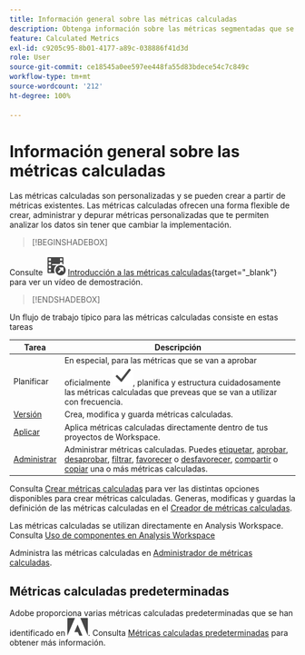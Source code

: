 ```yaml
---
title: Información general sobre las métricas calculadas
description: Obtenga información sobre las métricas segmentadas que se derivan del tiempo de ejecución del informe.
feature: Calculated Metrics
exl-id: c9205c95-8b01-4177-a89c-038886f41d3d
role: User
source-git-commit: ce18545a0ee597ee448fa55d83bdece54c7c849c
workflow-type: tm+mt
source-wordcount: '212'
ht-degree: 100%

---
```


# Información general sobre las métricas calculadas

Las métricas calculadas son personalizadas y se pueden crear a partir de métricas existentes. Las métricas calculadas ofrecen una forma flexible de crear, administrar y depurar métricas personalizadas que te permiten analizar los datos sin tener que cambiar la implementación.



>[!BEGINSHADEBOX]

Consulte ![VideoCheckedOut](/help/assets/icons/VideoCheckedOut.svg) [Introducción a las métricas calculadas](https://video.tv.adobe.com/v/35863/?quality=12&learn=on&captions=spa){target="_blank"} para ver un vídeo de demostración.

>[!ENDSHADEBOX]

Un flujo de trabajo típico para las métricas calculadas consiste en estas tareas

| Tarea | Descripción |
| --- | --- |
| Planificar | En especial, para las métricas que se van a aprobar oficialmente ![Marca de verificación](/help/assets/icons/Checkmark.svg), planifica y estructura cuidadosamente las métricas calculadas que preveas que se van a utilizar con frecuencia. |
| [Versión](/help/components/calc-metrics/cm-workflow/cm-build-metrics.md) | Crea, modifica y guarda métricas calculadas. |
| [Aplicar](/help/components/use-components-in-workspace.md) | Aplica métricas calculadas directamente dentro de tus proyectos de Workspace. |
| [Administrar](/help/components/calc-metrics/cm-workflow/cm-manager.md) | Administrar métricas calculadas. Puedes [etiquetar](/help/components/calc-metrics/cm-workflow/cm-tagging.md), [aprobar](/help/components/calc-metrics/cm-workflow/cm-approving.md), [desaprobar](/help/components/calc-metrics/cm-workflow/cm-approving.md), [filtrar](/help/components/calc-metrics/cm-workflow/cm-filter.md), [favorecer](/help/components/calc-metrics/cm-workflow/cm-favorite.md) o [desfavorecer](/help/components/calc-metrics/cm-workflow/cm-favorite.md), [compartir](/help/components/calc-metrics/cm-workflow/cm-sharing.md) o [copiar](/help/components/calc-metrics/cm-workflow/cm-copy.md) una o más métricas calculadas. |

Consulta [Crear métricas calculadas](/help/components/calc-metrics/cm-workflow/cm-workflow.md) para ver las distintas opciones disponibles para crear métricas calculadas. Generas, modificas y guardas la definición de las métricas calculadas en el [Creador de métricas calculadas](cm-workflow/cm-build-metrics.md).

Las métricas calculadas se utilizan directamente en Analysis Workspace. Consulta [Uso de componentes en Analysis Workspace](/help/components/use-components-in-workspace.md)

Administra las métricas calculadas en [Administrador de métricas calculadas](cm-workflow/cm-manager.md).

## Métricas calculadas predeterminadas

Adobe proporciona varias métricas calculadas predeterminadas que se han identificado en ![AdobeLogoSmall](/help/assets/icons/AdobeLogoSmall.svg). Consulta [Métricas calculadas predeterminadas](/help/components/calc-metrics/default-calcmetrics.md) para obtener más información.
